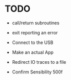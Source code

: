 # TODO

- call/return subroutines
- exit reporting an error

- Connect to the USB
- Make an actual App
- Redirect IO traces to a file
+ Confirm Sensibility 500f

